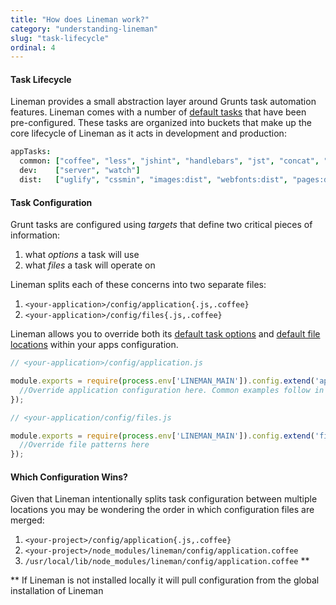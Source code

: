 ```yaml
---
title: "How does Lineman work?"
category: "understanding-lineman"
slug: "task-lifecycle"
ordinal: 4
---
```


#### Task Lifecycle

Lineman provides a small abstraction layer around Grunts task automation features. Lineman comes with a number of [default tasks](https://github.com/testdouble/lineman/blob/master/config/application.coffee#L11...L14) that have been pre-configured. These tasks are organized into buckets that make up the core lifecycle of Lineman as it acts in development and production:

```coffeescript
appTasks:
  common: ["coffee", "less", "jshint", "handlebars", "jst", "concat", "images:dev", "webfonts:dev", "pages:dev"]
  dev:    ["server", "watch"]
  dist:   ["uglify", "cssmin", "images:dist", "webfonts:dist", "pages:dist"]
```

#### Task Configuration

Grunt tasks are configured using _targets_ that define two critical pieces of information:

1. what _options_ a task will use
2. what _files_ a task will operate on

Lineman splits each of these concerns into two separate files:

1. `<your-application>/config/application{.js,.coffee}`
2. `<your-application>/config/files{.js,.coffee}`

Lineman allows you to override both its [default task options](https://github.com/testdouble/lineman/blob/master/config/application.coffee) and [default file locations](https://github.com/testdouble/lineman/blob/master/config/files.coffee) within your apps configuration.

```javascript
// <your-application>/config/application.js

module.exports = require(process.env['LINEMAN_MAIN']).config.extend('application', {
  //Override application configuration here. Common examples follow in the comments.
});
```

```javascript
// <your-application/config/files.js

module.exports = require(process.env['LINEMAN_MAIN']).config.extend('files', {
  //Override file patterns here
});
```

#### Which Configuration Wins?

Given that Lineman intentionally splits task configuration between multiple locations you may be wondering the order in which configuration files are merged:

1. `<your-project>/config/application{.js,.coffee}`
2. `<your-project>/node_modules/lineman/config/application.coffee`
3. `/usr/local/lib/node_modules/lineman/config/application.coffee` **

** If Lineman is not installed locally it will pull configuration from the global installation of Lineman
